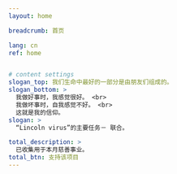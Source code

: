 ```yaml
---
layout: home

breadcrumb: 首页

lang: cn
ref: home


# content settings
slogan_top: 我们生命中最好的一部分是由朋友们组成的。
slogan_bottom: >
  我做好事时，我感觉很好。 <br>
  我做坏事时，自我感觉不好。 <br>
  这就是我的信仰。
slogan: >
  “Lincoln virus”的主要任务－ 联合。

total_description: >
  已收集用于本月慈善事业。
total_btn: 支持该项目
---
```



